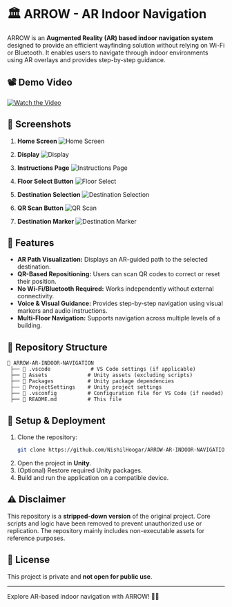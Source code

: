 # 🏛️ ARROW - AR Indoor Navigation

ARROW is an **Augmented Reality (AR) based indoor navigation system** designed to provide an efficient wayfinding solution without relying on Wi-Fi or Bluetooth. It enables users to navigate through indoor environments using AR overlays and provides step-by-step guidance.

## 📽️ Demo Video
[![Watch the Video](https://img.youtube.com/vi/1BeeknkZ24qwqvFBt72TI5EL4TW5bschC/0.jpg)](https://drive.google.com/file/d/1BeeknkZ24qwqvFBt72TI5EL4TW5bschC/view?usp=drive_link)

## 📸 Screenshots

1. **Home Screen**
   ![Home Screen](https://drive.google.com/uc?id=1kaXNrjxfDvw3XvdujbBrMWryIl1HYQcf)

2. **Display**
   ![Display](https://drive.google.com/uc?id=13hbJKfwxiJWwix7uh-y9TN9gjKRwDmAK)

3. **Instructions Page**
   ![Instructions Page](https://drive.google.com/uc?id=13hsaRX7ZoQXxJb7d6hCY0nUnn3XoUZEl)

4. **Floor Select Button**
   ![Floor Select](https://drive.google.com/uc?id=1557ruZCQqUMJdtHmejsvbc2YkKe86RJL)

5. **Destination Selection**
   ![Destination Selection](https://drive.google.com/uc?id=1kwO-3hItmCDGWumlxcRzPIua9j8FS0Gm)

6. **QR Scan Button**
   ![QR Scan](https://drive.google.com/uc?id=1F3sF1MZBF_XzsKGFQSCsWza80wTGKW9c)

7. **Destination Marker**
   ![Destination Marker](https://drive.google.com/uc?id=1ogs3GC0N1Ne47PJ7QGsdSOYrT5eMjIAT)

## 🔧 Features
- **AR Path Visualization:** Displays an AR-guided path to the selected destination.
- **QR-Based Repositioning:** Users can scan QR codes to correct or reset their position.
- **No Wi-Fi/Bluetooth Required:** Works independently without external connectivity.
- **Voice & Visual Guidance:** Provides step-by-step navigation using visual markers and audio instructions.
- **Multi-Floor Navigation:** Supports navigation across multiple levels of a building.

## 📂 Repository Structure
```
📁 ARROW-AR-INDOOR-NAVIGATION
 ├── 📁 .vscode             # VS Code settings (if applicable)
 ├── 📁 Assets             # Unity assets (excluding scripts)
 ├── 📁 Packages           # Unity package dependencies
 ├── 📁 ProjectSettings    # Unity project settings
 ├── 📄 .vsconfig          # Configuration file for VS Code (if needed)
 ├── 📄 README.md          # This file
```

## 🚀 Setup & Deployment
1. Clone the repository:
   ```sh
   git clone https://github.com/NishilHoogar/ARROW-AR-INDOOR-NAVIGATION.git
   ```
2. Open the project in **Unity**.
3. (Optional) Restore required Unity packages.
4. Build and run the application on a compatible device.

## ⚠️ Disclaimer
This repository is a **stripped-down version** of the original project. Core scripts and logic have been removed to prevent unauthorized use or replication. The repository mainly includes non-executable assets for reference purposes.

## 📜 License
This project is private and **not open for public use**.

---
Explore AR-based indoor navigation with ARROW! 🚀📍

